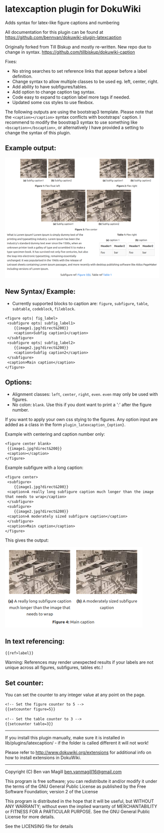 # latexcaption plugin for DokuWiki

Adds syntax for latex-like figure captions and numbering

All documentation for this plugin can be found at
https://github.com/bennvan/dokuwiki-plugin-latexcaption


Originally forked from Till Biskup and mostly re-written. New repo due to change in syntax. 
https://github.com/tillbiskup/dokuwiki-caption


Fixes: 
- No string searches to set reference links that appear before a label definition.
- Change syntax to allow multiple classes to be used eg. left, center, right.
- Add ability to have subfigures/tables.
- Add option to change caption tag syntax.
- Code easy to expand to caption label more tags if needed.
- Updated some css styles to use flexbox.

The following outputs are using the bootstrap3 template. Please note that the `<caption></caption>` syntax conflicts with bootstraps' caption. I recommend to modify the boostrap3 syntax to use something like `<bscaption></bscaption>`, or alternatively I have provided a setting to change the syntax of this plugin. 

Example output:
-------------

![Example output](example.png "output of Example")


New Syntax/ Example:
-------------

 - Currently supported blocks to caption are: `figure`, `subfigure`, `table`, `subtable`, `codeblock`, `fileblock`. 

```
<figure opts| fig_label>
 <subfigure opts| subfig_label1>
	{{image1.jpg?direct&200}}
	<caption>Subfig caption1</caption>
 </subfigure>
 <subfigure opts| subfig_label2>
	{{image2.jpg?direct&200}}
	<caption>Subfig caption2</caption>
 </subfigure>
 <caption>Main caption</caption>
</figure>
```

Options:
------------

 - Alignment classes: `left`, `center`, `right`, `even`.  `even` may only be used with figures.
 - No colon: `blank`. Use this if you dont want to print a ':' after the figure number.

If you want to apply your own css stying to the figures. Any option input are added as a class in the form `plugin_latexcaption_{option}`.


Example with centering and caption number only:

```
<figure center blank>
 {{image1.jpg?direct&200}}
 <caption></caption>
</figure>
```

Example subfigure with a long caption:
```
<figure center>
 <subfigure>
 	{{image1.jpg?direct&200}}
 <caption>A really long subfigure caption much longer than the image that needs to wrap</caption>
 </subfigure>
 <subfigure>
	{{image2.jpg?direct&200}}
 <caption>A moderately sized subfigure caption</caption>
 </subfigure>
 <caption>Main caption</caption>
</figure>
```

This gives the output:

![Example output2](example2.png "output of Example2")

In text referencing:
-------------
```
{{ref>label}}
```
Warning: References may render unexpected results if your labels are not unique across all figures, subfigures, tables etc.!

Set counter:
-------------

You can set the counter to any integer value at any point on the page. 

```
<!-- Set the figure counter to 5 -->
{{setcounter figure=5}} 

<!-- Set the table counter to 3 -->
{{setcounter table=3}} 
```

-----

If you install this plugin manually, make sure it is installed in
lib/plugins/latexcaption/ - if the folder is called different it
will not work!

Please refer to http://www.dokuwiki.org/extensions for additional info
on how to install extensions in DokuWiki.

----
Copyright (C) Ben van Magill <ben.vanmagill16@gmail.com>

This program is free software; you can redistribute it and/or modify
it under the terms of the GNU General Public License as published by
the Free Software Foundation; version 2 of the License

This program is distributed in the hope that it will be useful,
but WITHOUT ANY WARRANTY; without even the implied warranty of
MERCHANTABILITY or FITNESS FOR A PARTICULAR PURPOSE.  See the
GNU General Public License for more details.

See the LICENSING file for details
